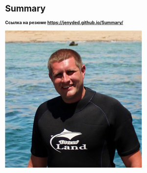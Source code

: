# Summary
#### Ссылка на резюме https://jenyded.github.io/Summary/
![](https://github.com/Jenyded/Summary/blob/main/PhotoMy.jpg)
